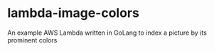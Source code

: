 # lambda-image-colors
An example AWS Lambda written in GoLang to index a picture by its prominent colors
